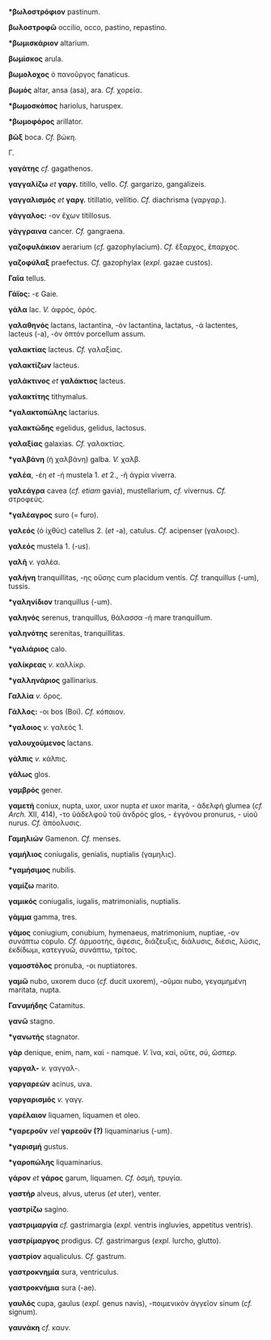 **\*βωλοστρόφιον** pastinum.

**βωλοστροφῶ** occilio, occo, pastino, repastino.

**\*βωμισκάριον** altarium.

**βωμίσκος** arula.

**βωμολοχος** ὁ πανοῦργος fanaticus.

**βωμός** altar, ansa (asa), ara. *Cf.* χορεία.

**\*βωμοσκόπος** hariolus, haruspex.

**\*βωμοφόρος** arillator.

**βῶξ** boca. *Cf.* βώκη.

Γ.

**γαγάτης** *cf.* gagathenos.

**γαγγαλίζω** *et* **γαργ.** titillo, vello. *Cf.* gargarizo,
gangalizeis.

**γαγγαλισμός** *et* **γαργ.** titillatio, vellitio. *Cf.* diachrisma
(γαργαρ.).

**γάγγαλος:** -ον ἔχων titillosus.

**γάγγραινα** cancer. *Cf.* gangraena.

**γαζοφυλάκιον** aerarium (*cf.* gazophylacium). *Cf.* ἔξαρχος, ἔπαρχος.

**γαζοφύλαξ** praefectus. *Cf.* gazophylax (*expl.* gazae custos).

**Γαῖα** tellus.

**Γάϊος:** -ε Gaie.

**γάλα** lac. *V.* ἀφρός, ὀρός.

**γαλαθηνός** lactans, lactantina, -όν lactantina, lactatus, -ά
lactentes, lacteus (-a), -ὸν ὀπτόν porcellum assum.

**γαλακτίας** lacteus. *Cf.* γαλαξίας.

**γαλακτίζων** lacteus.

**γαλάκτινος** *et* **γαλάκτιος** lacteus.

**γαλακτίτης** tithymalus.

**\*γαλακτοπώλης** lactarius.

**γαλακτώδης** egelidus, gelidus, lactosus.

**γαλαξίας** galaxias. *Cf.* γαλακτίας.

**\*γαλβάνη** (ὴ χαλβάνη) galba. *V.* χαλβ.

**γαλέα**, -έη *et* -ή mustela 1. *et* 2., -ῆ ἀγρία viverra.

**γαλεάγρα** cavea (*cf. etiam* gavia), mustellarium, *cf.* vivernus.
*Cf.* στροφεύς.

**\*γαλέαγρος** suro (= furo).

**γαλεός** (ὁ ἰχθύς) catellus 2. (*et* -a), catulus. *Cf.* acipenser
(γαλοιος).

**γαλεός** mustela 1. (-us).

**γαλῆ** *v.* γαλέα.

**γαλήνη** tranquillitas, -ης οὔσης cum placidum ventis. *Cf.*
tranquillus (-um), tussis.

**\*γαληνίδιον** tranquillus (-um).

**γαληνός** serenus, tranquillus, θάλασσα -ή mare tranquillum.

**γαληνότης** serenitas, tranquillitas.

**\*γαλιάριος** calo.

**γαλίκρεας** *v.* καλλίκρ.

**\*γαλληνάριος** gallinarius.

**Γαλλία** *v.* ὄρος.

**Γάλλος:** -οι bos (Boi). *Cf.* κόπαιον.

**\*γαλοιος** *v.* γαλεός 1.

**γαλουχούμενος** lactans.

**γάλπις** *v.* κάλπις.

**γάλως** glos.

**γαμβρός** gener.

**γαμετή** coniux, nupta, uxor, uxor nupta *et* uxor marita, - ἀδελφή
glumea (*cf. Arch.* XII, 414), -το ῦἀδελφοῦ τοῦ ἀνδρός glos, - ἐγγόνου
pronurus, - υἱοῦ nurus. *Cf.* ἀπόολυσις.

**Γαμηλιών** Gamenon. *Cf.* menses.

**γαμήλιος** coniugalis, genialis, nuptialis (γαμηλις).

**\*γαμήσιμος** nubilis.

**γαμίζω** marito.

**γαμικός** coniugalis, iugalis, matrimonialis, nuptialis.

**γάμμα** gamma, tres.

**γάμος** coniugium, conubium, hymenaeus, matrimonium, nuptiae, -ον
συνάπτω copulo. *Cf.* ἁρμοοτής, ἄφεσις, διάζευξις, διάλυσις, διέσις,
λύσις, ἐκδίδωμι, κατεγγυῶ, συνάπτω, τρίτος.

**γαμοστόλος** pronuba, -οι nuptiatores.

**γαμῶ** nubo, uxorem duco (*cf.* ducit uxorem), -οῦμαι nubo, γεγαμημένη
maritata, nupta.

**Γανυμήδης** Catamitus.

**γανῶ** stagno.

**\*γανωτής** stagnator.

**γάρ** denique, enim, nam, καὶ - namque. *V.* ἵνα, καί, οὔτε, σύ,
ὥσπερ.

**γαργαλ-** *v.* γαγγαλ-.

**γαργαρεών** acinus, uva.

**γαργαρισμός** *v.* γαγγ.

**γαρέλαιον** liquamen, liquamen et oleo.

**\*γαρεροῦν** *vel* **γαρεοῦν (?)** liquaminarius (-um).

**\*γαρισμή** gustus.

**\*γαροπώλης** liquaminarius.

**γάρον** *et* **γάρος** garum, liquamen. *Cf.* ὀσμή, τρυγία.

**γαστήρ** alveus, alvus, uterus (*et* uter), venter.

**γαστρίζω** sagino.

**γαστριμαργία** *cf.* gastrimargia (*expl.* ventris ingluvies,
appetitus ventris).

**γαστρίμαργος** prodigus. *Cf.* gastrimargus (*expl.* lurcho, glutto).

**γαστρίον** aqualiculus. *Cf.* gastrum.

**γαστροκνημία** sura, ventriculus.

**γαστροκνήμια** sura (-ae).

**γαυλός** cupa, gaulus (*expl.* genus navis), -ποιμενικὸν ἀγγεῖον sinum
(*cf.* signum).

**γαυνάκη** *cf.* καυν.
